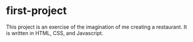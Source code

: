 # first-project
This project is an exercise of the imagination of me creating a restaurant. It is written in HTML, CSS, and Javascript.
